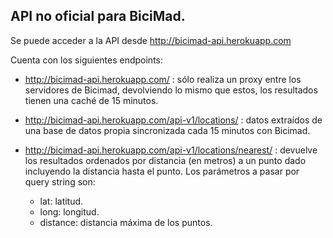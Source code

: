 API no oficial para BiciMad.
---

Se puede acceder a la API desde http://bicimad-api.herokuapp.com

Cuenta con los siguientes endpoints:

- http://bicimad-api.herokuapp.com/ : sólo realiza un proxy entre los servidores de Bicimad, devolviendo lo mismo que estos, los resultados tienen una caché de 15 minutos.

- http://bicimad-api.herokuapp.com/api-v1/locations/ : datos extraídos de una base de datos propia sincronizada cada 15 minutos con Bicimad.

- http://bicimad-api.herokuapp.com/api-v1/locations/nearest/ : devuelve los resultados ordenados por distancia (en metros) a un punto dado incluyendo la distancia hasta el punto. Los parámetros a pasar por query string son:

  - lat: latitud.
  - long: longitud.
  - distance: distancia máxima de los puntos.
